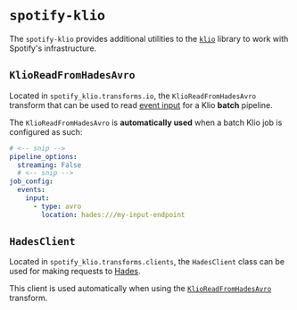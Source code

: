# `spotify-klio`

The `spotify-klio` provides additional utilities to the [`klio`](https://klio.readthedocs.io/en/latest/reference/lib/index.html) library to work with Spotify's infrastructure.

## `KlioReadFromHadesAvro`

Located in `spotify_klio.transforms.io`, the `KlioReadFromHadesAvro` transform that can be used to read [event input](https://klio.readthedocs.io/en/latest/userguide/io/index.html) for a Klio **batch** pipeline.

The `KlioReadFromHadesAvro` is **automatically used** when a batch Klio job is configured as such:

```yaml
# <-- snip -->
pipeline_options:
  streaming: False
  # <-- snip -->
job_config:
  events:
    input:
      - type: avro
        location: hades:///my-input-endpoint
```

## `HadesClient`

Located in `spotify_klio.transforms.clients`, the `HadesClient` class can be used for making requests to [Hades](https://backstage.spotify.net/docs/hades/). 

This client is used automatically when using the [`KlioReadFromHadesAvro`](#klioreadfromhadesavro) transform.
